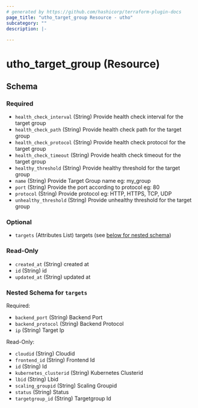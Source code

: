 ```yaml
---
# generated by https://github.com/hashicorp/terraform-plugin-docs
page_title: "utho_target_group Resource - utho"
subcategory: ""
description: |-
  
---
```


# utho_target_group (Resource)





<!-- schema generated by tfplugindocs -->
## Schema

### Required

- `health_check_interval` (String) Provide health check interval for the target group
- `health_check_path` (String) Provide health check path for the target group
- `health_check_protocol` (String) Provide health check protocol for the target group
- `health_check_timeout` (String) Provide health check timeout for the target group
- `healthy_threshold` (String) Provide healthy threshold for the target group
- `name` (String) Provide Target Group name eg: my_group
- `port` (String) Provide the port according to protocol eg: 80
- `protocol` (String) Provide protocol eg: HTTP, HTTPS, TCP, UDP
- `unhealthy_threshold` (String) Provide unhealthy threshold for the target group

### Optional

- `targets` (Attributes List) targets (see [below for nested schema](#nestedatt--targets))

### Read-Only

- `created_at` (String) created at
- `id` (String) id
- `updated_at` (String) updated at

<a id="nestedatt--targets"></a>
### Nested Schema for `targets`

Required:

- `backend_port` (String) Backend Port
- `backend_protocol` (String) Backend Protocol
- `ip` (String) Target Ip

Read-Only:

- `cloudid` (String) Cloudid
- `frontend_id` (String) Frontend Id
- `id` (String) Id
- `kubernetes_clusterid` (String) Kubernetes Clusterid
- `lbid` (String) Lbid
- `scaling_groupid` (String) Scaling Groupid
- `status` (String) Status
- `targetgroup_id` (String) Targetgroup Id
